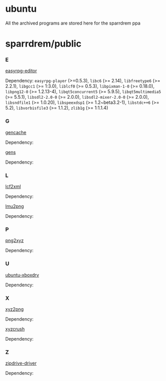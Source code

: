 # ubuntu

All the archived programs are stored here for the sparrdrem ppa

# sparrdrem/public

### E

[easyrpg-editor](https://github.com/sparrdrem/ubuntu/releases/tag/v1.0.0-3-editor)

Dependency: `easyrpg-player` (>=0.5.3), `libc6` (>= 2.14), `libfreetype6` (>= 2.2.1), `libgcc1` (>= 1:3.0), `liblcf0` (>= 0.5.3), `libpixman-1-0` (>= 0.18.0), `libpng12-0` (>= 1.2.13-4), `libqt5concurrent5` (>= 5.9.5), `libqt5multimedia5` (>= 5.5.1), `libsdl2-2.0-0` (>= 2.0.0), `libsdl2-mixer-2.0-0` (>= 2.0.0), `libsndfile1` (>= 1.0.20), `libspeexdsp1` (>= 1.2~beta3.2-1), `libstdc++6` (>= 5.2), `libvorbisfile3` (>= 1.1.2), `zlib1g` (>= 1:1.1.4)

### G

[gencache](#)

Dependency: 

[gens](#)

Dependency: 

### L

[lcf2xml](#)

Dependency: 

[lmu2png](#)

Dependency: 

### P

[png2xyz](#)

Dependency: 

### U

[ubuntu-xboxdrv](#)

Dependency: 

### X

[xyz2png](#)

Dependency: 

[xyzcrush](#)

Dependency: 

### Z

[zipdrive-driver](#)

Dependency: 
